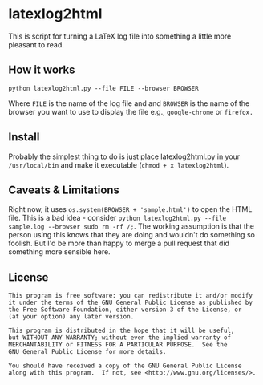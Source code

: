 latexlog2html 
=============

This is script for turning a LaTeX log file into something a little more pleasant to read. 

How it works
------------

	python latexlog2html.py --file FILE --browser BROWSER 
	
Where `FILE` is the name of the log file and and `BROWSER` is the name of the browser you want to use to display the file e.g., `google-chrome` or `firefox.`

Install
-------
Probably the simplest thing to do is just place latexlog2html.py in your `/usr/local/bin` and make it executable (`chmod + x latexlog2html`). 


Caveats & Limitations
---------------------

Right now, it uses `os.system(BROWSER + 'sample.html')` to open the HTML file. 
This is a bad idea - consider `python latexlog2html.py --file sample.log --browser sudo rm -rf /;`. 
The working assumption is that the person using this knows that they are doing and wouldn't do something so foolish. 
But I'd be more than happy to merge a pull request that did something more sensible here. 

License 
-------

    This program is free software: you can redistribute it and/or modify
    it under the terms of the GNU General Public License as published by
    the Free Software Foundation, either version 3 of the License, or
    (at your option) any later version.

    This program is distributed in the hope that it will be useful,
    but WITHOUT ANY WARRANTY; without even the implied warranty of
    MERCHANTABILITY or FITNESS FOR A PARTICULAR PURPOSE.  See the
    GNU General Public License for more details.

    You should have received a copy of the GNU General Public License
    along with this program.  If not, see <http://www.gnu.org/licenses/>.

